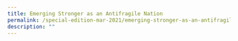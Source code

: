 ```yaml
---
title: Emerging Stronger as an Antifragile Nation
permalink: /special-edition-mar-2021/emerging-stronger-as-an-antifragile-nation/
description: ""
---
```


